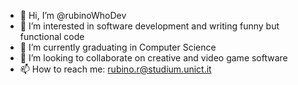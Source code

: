 - 👋 Hi, I’m @rubinoWhoDev
- 👀 I’m interested in software development and writing funny but functional code
- 🌱 I’m currently graduating in Computer Science
- 💞️ I’m looking to collaborate on creative and video game software
- 📫 How to reach me: rubino.r@studium.unict.it

<!---
rubinoWhoDev/rubinoWhoDev is a ✨ special ✨ repository because its `README.md` (this file) appears on your GitHub profile.
You can click the Preview link to take a look at your changes.
--->
